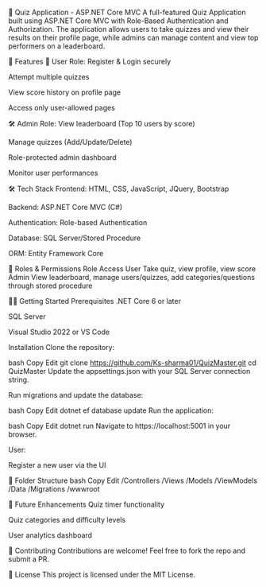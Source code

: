 🎯 Quiz Application - ASP.NET Core MVC
A full-featured Quiz Application built using ASP.NET Core MVC with Role-Based Authentication and Authorization. The application allows users to take quizzes and view their results on their profile page, while admins can manage content and view top performers on a leaderboard.

🚀 Features
👤 User Role:
Register & Login securely

Attempt multiple quizzes

View score history on profile page

Access only user-allowed pages

🛠️ Admin Role:
View leaderboard (Top 10 users by score)

Manage quizzes (Add/Update/Delete)

Role-protected admin dashboard

Monitor user performances

🛠️ Tech Stack
Frontend: HTML, CSS, JavaScript, JQuery, Bootstrap

Backend: ASP.NET Core MVC (C#)

Authentication: Role-based Authentication

Database: SQL Server/Stored Procedure

ORM: Entity Framework Core

🔐 Roles & Permissions
Role	Access
User	Take quiz, view profile, view score
Admin	View leaderboard, manage users/quizzes, add categories/questions through stored procedure

🧑‍💻 Getting Started
Prerequisites
.NET Core 6 or later

SQL Server

Visual Studio 2022 or VS Code

Installation
Clone the repository:

bash
Copy
Edit
git clone https://github.com/Ks-sharma01/QuizMaster.git
cd QuizMaster
Update the appsettings.json with your SQL Server connection string.

Run migrations and update the database:

bash
Copy
Edit
dotnet ef database update
Run the application:

bash
Copy
Edit
dotnet run
Navigate to https://localhost:5001 in your browser.

User:

Register a new user via the UI

📂 Folder Structure
bash
Copy
Edit
/Controllers
/Views
/Models
/ViewModels
/Data
/Migrations
/wwwroot

📌 Future Enhancements
Quiz timer functionality

Quiz categories and difficulty levels

User analytics dashboard

🤝 Contributing
Contributions are welcome! Feel free to fork the repo and submit a PR.

📄 License
This project is licensed under the MIT License.
